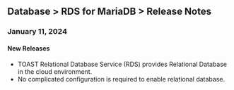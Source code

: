 ## Database > RDS for MariaDB > Release Notes

### January 11, 2024

#### New Releases

- TOAST Relational Database Service (RDS) provides Relational Database in the cloud environment.
- No complicated configuration is required to enable relational database.
